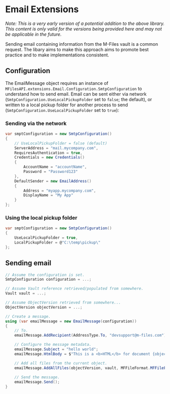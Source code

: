 ﻿# Email Extensions

*Note: This is a very early version of a potential addition to the above library.  This content is only valid for the versions being provided here and may not be applicable in the future.*

Sending email containing information from the M-Files vault is a common request.  The libary aims to make this approach aims to promote best practice and to make implementations consistent.

## Configuration

The EmailMessage object requires an instance of `MFilesAPI.extensions.Email.Configuration.SmtpConfiguration` to understand how to send email.  Email can be sent either via network (`SmtpConfiguration.UseLocalPickupFolder` set to `false`; the default), or written to a local pickup folder for another process to send (`SmtpConfiguration.UseLocalPickupFolder` set to `true`):

### Sending via the network

```csharp
var smptConfiguration = new SmtpConfiguration()
{
	// UseLocalPickupFolder = false (default)
	ServerAddress = "mail.mycompany.com",
	RequiresAuthentication = true,
	Credentials = new Credentials()
	{
		AccountName = "accountName",
		Password = "Password123"
	},
	DefaultSender = new EmailAddress()
	{
		Address = "myapp.mycompany.com",
		DisplayName = "My App"
	}
};
```

### Using the local pickup folder

```csharp
var smptConfiguration = new SmtpConfiguration()
{
	UseLocalPickupFolder = true,
	LocalPickupFolder = @"C:\temp\pickup\"
};
```

## Sending email

```csharp
// Assume the configuration is set.
SmtpConfiguration configuration = ...;

// Assume Vault reference retrieved/populated from somewhere.
Vault vault = ...;

// Assume ObjectVersion retrieved from somewhere...
ObjectVersion objectVersion = ...;

// Create a message.
using (var emailMessage = new EmailMessage(configuration))
{
	// To.
	emailMessage.AddRecipient(AddressType.To, "devsupport@m-files.com");

	// Configure the message metadata.
	emailMessage.Subject = "hello world";
	emailMessage.HtmlBody = $"This is a <b>HTML</b> for document {objectVersion.Title}.";

	// Add all files from the current object.
	emailMessage.AddAllFiles(objectVersion, vault, MFFileFormat.MFFileFormatPDF);
				
	// Send the message.
	emailMessage.Send();
}
```